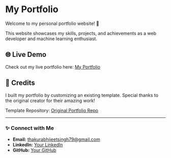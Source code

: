 # My Portfolio

Welcome to my personal portfolio website! 🚀  

This website showcases my skills, projects, and achievements as a web developer and machine learning enthusiast.  

## 🌐 Live Demo

Check out my live portfolio here: [My Portfolio]([YOUR_NETLIFY_LINK_HERE](https://portfolio-abhijeetst22.netlify.app/))  

## 🙌 Credits

I built my portfolio by customizing an existing template. Special thanks to the original creator for their amazing work!  

Template Repository: [Original Portfolio Repo]([LINK_TO_ORIGINAL_REPO](https://github.com/ryanbalieiro/react-portfolio-template))  

---

### ✨ Connect with Me

- **Email:** thakurabhijeetsingh79@gmail.com
- **LinkedIn:** [Your LinkedIn]([YOUR_LINKEDIN_LINK](https://www.linkedin.com/in/abhijeet-singh-thakur-8869a532b/))  
- **GitHub:** [Your GitHub]([YOUR_GITHUB_LINK](https://github.com/Avngrstark62))
